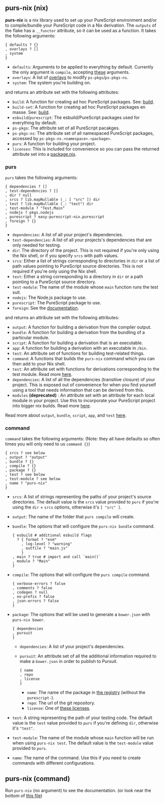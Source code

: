 ## purs-nix (nix)

**purs-nix** is a nix library used to set up your PureScript environment and/or to compile/bundle your PureScript code in a Nix derivation. The `outputs` of the flake has a `__functor` attribute, so it can be used as a function. It takes the following arguments:

```
{ defaults ? {}
, overlays ? []
, system
}
```

- `defaults`: Arguments to be applied to everything by default. Currently the only argument is `compile`, accepting [these](purs-nix.md#compile) arguments.
- `overlays`: A list of [overlays](overriding-packages.md) to modify `ps-pkgs`/`ps-pkgs-ns`.
- `system`: The system you're building on.

and returns an attribute set with the following attributes:
- `build`: A function for creating ad hoc PureScript packages. See: [build](adding-packages.md#user-content-build).
- `build-set`: A function for creating ad hoc PureScript packages en masse. See: [build](adding-packages.md#user-content-build-set).
- `esbuild`/`purescript`: The esbuild/PureScript packages used for everything by default.
- `ps-pkgs`: The attribute set of all PureScript pacakges.
- `ps-pkgs-ns`: The attribute set of all namespaced PureScript packages, accessed by `ps-pkgs-ns.<namespace>.<package>`.
- `purs`: A function for building your project.
- `licenses`: This is included for convenience so you can pass the returned attribute set into a [package.nix](adding-packages.md#user-content-using-info).

### purs

`purs` takes the following arguments:

```
{ dependencies ? []
, test-dependencies ? []
, dir ? null
, srcs ? lib.mapNullable (_: [ "src" ]) dir
, test ? lib.mapNullable (_: "test") dir
, test-module ? "Test.Main"
, nodejs ? pkgs.nodejs
, purescript ? easy-purescript-nix.purescript
, foreign ? {}
}
```

- `dependencies`: A list of all your project's dependencies.
- `test-dependencies`: A list of all your projects's dependencies that are only needed for testing.
- `dir`: The directory of the project. This is not required if you're only using the Nix shell, or if you specify `srcs` with path values.
- `srcs`: Either a list of strings corresponding to directories in `dir` or a list of path values pointing to PureScript source directories. This is not required if you're only using the Nix shell.
- `test`: Either a string corresponding to a directory in `dir` or a path pointing to a PureScript source directory.
- `test-module`: The name of the module whose `main` function runs the test suit.
- `nodejs`: The Node.js package to use.
- `purescript`: The PureScript package to use.
- `foreign`: See the [documentation](foreign.md).

and returns an attribute set with the following attributes:

- `output`: A function for building a derivation from the compiler output.
- `bundle`: A function for building a derivation from the bundling of a particular module.
- `script`: A function for building a derivation that is an executable.
- `app`: A function for building a derivation with an executable in `/bin`.
- `test`: An attribute set of functions for building test-related things.
- `command`: A functions that builds the `purs-nix` command which you can then add to your Nix shell.
- <span id="user-content-purs-test">`test`</span>: An attribute set with functions for derivations corresponding to the test module. Read more [here](derivations.md).
- `dependencies`: A list of all the dependencies (transitive closure) of your project. This is exposed out of convenience for when you find yourself using a tool that needs information that can be derived from this.
- <span id="user-content-purs-modules">`modules` **(deprecated)** </span>: An attribute set with an attribute for each local module in your project. Use this to incorporate your PureScript project into bigger nix builds. Read more [here](derivations.md).

Read more about `output`, `bundle`, `script`, `app`, and `test` [here](derivations.md).

### command
`command` takes the following arguments: (Note: they all have defaults so often times you will only need to us `command {}`)

```
{ srcs ? see below
, output ? "output"
, bundle ? {}
, compile ? {}
, package ? {}
, test ? see below
, test-module ? see below
, name ? "purs-nix"
}
```

- `srcs`: A list of strings representing the paths of your project's source directories. The default value is the `srcs` value provided to `purs` if you're using the `dir` + `srcs` options, otherwise it's `[ "src" ]`.
- `output`: The name of the folder that `purs compile` will create.
- `bundle`: The options that will configure the `purs-nix bundle` command.

  ```
  { esbuild # additional esbuild flags
    ? { format ? "esm"
      , log-level ? "warning"
      , outfile ? "main.js"
      }
  , main ? true # import and call `main()`
  , module ? "Main"
  }
  ```

- <span id="user-content-compile">`compile`</span>: The options that will configure the `purs compile` command.

  ```
  { verbose-errors ? false
  , comments ? false
  , codegen ? null
  , no-prefix ? false
  , json-errors ? false
  }
  ```

- `package`: The options that will be used to generate a `bower.json` with `purs-nix bower`.

  ```
  { dependencies
  , pursuit
  }
  ```
    - `dependencies`: A list of your project's dependencies.
	- `pursuit`: An attribute set of all the additional information required to make a `bower.json` in order to publish to Pursuit.

	  ```
	  { name
	  , repo
	  , license
	  }
	  ```
	  - `name`: The name of the package in [the registry](https://github.com/purescript/registry) (without the `purescript-`).
	  - `repo`: The url of the git repository.
	  - `license`: One of [these licenses](https://github.com/NixOS/nixpkgs/blob/master/lib/licenses.nix).

- `test`: A string representing the path of your testing code. The default value is the `test` value provided to `purs` if you're defining `dir`, otherwise it's `"test"`.
- `test-module`: The name of the module whose `main` function will be run when using `purs-nix test`. The default value is the `test-module` value provided to `purs`.
- `name`: The name of the command. Use this if you need to create commands with different configurations.

## purs-nix (command)
Run `purs-nix` (no argument) to see the documentation. (or look near the bottom of [this file](/purs-nix-command.nix))
